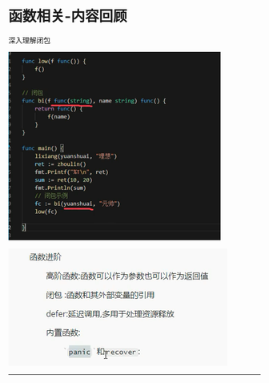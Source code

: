 # 函数相关-内容回顾


深入理解闭包

![20201025_095915_45](image/20201025_095915_45.png)

![20201025_100121_73](image/20201025_100121_73.png) 













---
